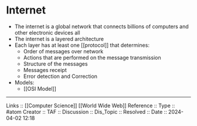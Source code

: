 # Internet

- The internet is a global network that connects billions of computers and other electronic devices all
- The internet is a layered architecture
- Each layer has at least one [[protocol]] that determines:
	- Order of messages over network
	- Actions that are performed on the message transmission
	- Structure of the messages
	- Messages receipt
	- Error detection and Correction
- Models:
	- [[OSI Model]]


---
Links :: [[Computer Science]] [[World Wide Web]]
Reference ::
Type :: #atom
Creator ::
TAF ::
Discussion ::
Dis_Topic :: 
Resolved ::
Date :: 2024-04-02 12:18

